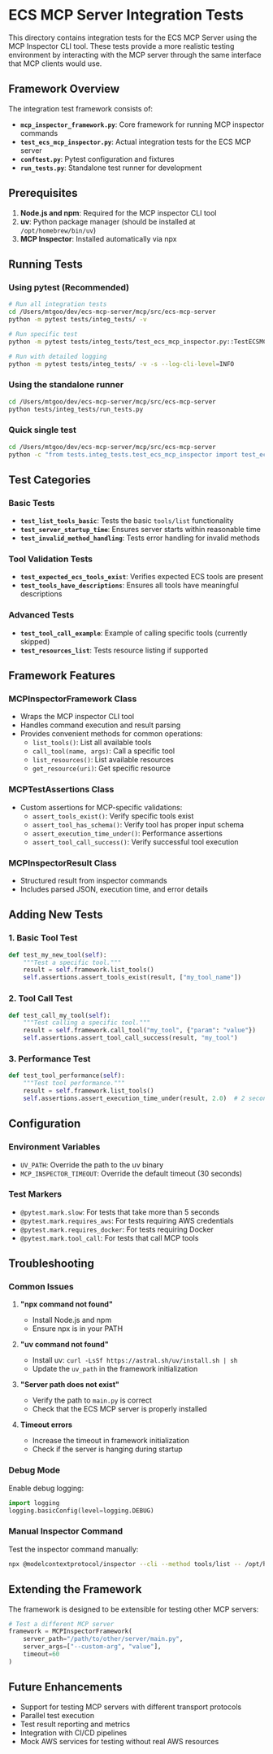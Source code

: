 # ECS MCP Server Integration Tests

This directory contains integration tests for the ECS MCP Server using the MCP Inspector CLI tool. These tests provide a more realistic testing environment by interacting with the MCP server through the same interface that MCP clients would use.

## Framework Overview

The integration test framework consists of:

- **`mcp_inspector_framework.py`**: Core framework for running MCP inspector commands
- **`test_ecs_mcp_inspector.py`**: Actual integration tests for the ECS MCP server
- **`conftest.py`**: Pytest configuration and fixtures
- **`run_tests.py`**: Standalone test runner for development

## Prerequisites

1. **Node.js and npm**: Required for the MCP inspector CLI tool
2. **uv**: Python package manager (should be installed at `/opt/homebrew/bin/uv`)
3. **MCP Inspector**: Installed automatically via npx

## Running Tests

### Using pytest (Recommended)

```bash
# Run all integration tests
cd /Users/mtgoo/dev/ecs-mcp-server/mcp/src/ecs-mcp-server
python -m pytest tests/integ_tests/ -v

# Run specific test
python -m pytest tests/integ_tests/test_ecs_mcp_inspector.py::TestECSMCPInspector::test_list_tools_basic -v

# Run with detailed logging
python -m pytest tests/integ_tests/ -v -s --log-cli-level=INFO
```

### Using the standalone runner

```bash
cd /Users/mtgoo/dev/ecs-mcp-server/mcp/src/ecs-mcp-server
python tests/integ_tests/run_tests.py
```

### Quick single test

```bash
cd /Users/mtgoo/dev/ecs-mcp-server/mcp/src/ecs-mcp-server
python -c "from tests.integ_tests.test_ecs_mcp_inspector import test_ecs_mcp_tools_list; test_ecs_mcp_tools_list()"
```

## Test Categories

### Basic Tests
- **`test_list_tools_basic`**: Tests the basic `tools/list` functionality
- **`test_server_startup_time`**: Ensures server starts within reasonable time
- **`test_invalid_method_handling`**: Tests error handling for invalid methods

### Tool Validation Tests
- **`test_expected_ecs_tools_exist`**: Verifies expected ECS tools are present
- **`test_tools_have_descriptions`**: Ensures all tools have meaningful descriptions

### Advanced Tests
- **`test_tool_call_example`**: Example of calling specific tools (currently skipped)
- **`test_resources_list`**: Tests resource listing if supported

## Framework Features

### MCPInspectorFramework Class
- Wraps the MCP inspector CLI tool
- Handles command execution and result parsing
- Provides convenient methods for common operations:
  - `list_tools()`: List all available tools
  - `call_tool(name, args)`: Call a specific tool
  - `list_resources()`: List available resources
  - `get_resource(uri)`: Get specific resource

### MCPTestAssertions Class
- Custom assertions for MCP-specific validations:
  - `assert_tools_exist()`: Verify specific tools exist
  - `assert_tool_has_schema()`: Verify tool has proper input schema
  - `assert_execution_time_under()`: Performance assertions
  - `assert_tool_call_success()`: Verify successful tool execution

### MCPInspectorResult Class
- Structured result from inspector commands
- Includes parsed JSON, execution time, and error details

## Adding New Tests

### 1. Basic Tool Test
```python
def test_my_new_tool(self):
    """Test a specific tool."""
    result = self.framework.list_tools()
    self.assertions.assert_tools_exist(result, ["my_tool_name"])
```

### 2. Tool Call Test
```python
def test_call_my_tool(self):
    """Test calling a specific tool."""
    result = self.framework.call_tool("my_tool", {"param": "value"})
    self.assertions.assert_tool_call_success(result, "my_tool")
```

### 3. Performance Test
```python
def test_tool_performance(self):
    """Test tool performance."""
    result = self.framework.list_tools()
    self.assertions.assert_execution_time_under(result, 2.0)  # 2 seconds
```

## Configuration

### Environment Variables
- `UV_PATH`: Override the path to the uv binary
- `MCP_INSPECTOR_TIMEOUT`: Override the default timeout (30 seconds)

### Test Markers
- `@pytest.mark.slow`: For tests that take more than 5 seconds
- `@pytest.mark.requires_aws`: For tests requiring AWS credentials
- `@pytest.mark.requires_docker`: For tests requiring Docker
- `@pytest.mark.tool_call`: For tests that call MCP tools

## Troubleshooting

### Common Issues

1. **"npx command not found"**
   - Install Node.js and npm
   - Ensure npx is in your PATH

2. **"uv command not found"**
   - Install uv: `curl -LsSf https://astral.sh/uv/install.sh | sh`
   - Update the `uv_path` in the framework initialization

3. **"Server path does not exist"**
   - Verify the path to `main.py` is correct
   - Check that the ECS MCP server is properly installed

4. **Timeout errors**
   - Increase the timeout in framework initialization
   - Check if the server is hanging during startup

### Debug Mode

Enable debug logging:
```python
import logging
logging.basicConfig(level=logging.DEBUG)
```

### Manual Inspector Command

Test the inspector command manually:
```bash
npx @modelcontextprotocol/inspector --cli --method tools/list -- /opt/homebrew/bin/uv --directory /Users/mtgoo/dev/ecs-mcp-server/mcp/src/ecs-mcp-server/awslabs/ecs_mcp_server run main.py
```

## Extending the Framework

The framework is designed to be extensible for testing other MCP servers:

```python
# Test a different MCP server
framework = MCPInspectorFramework(
    server_path="/path/to/other/server/main.py",
    server_args=["--custom-arg", "value"],
    timeout=60
)
```

## Future Enhancements

- Support for testing MCP servers with different transport protocols
- Parallel test execution
- Test result reporting and metrics
- Integration with CI/CD pipelines
- Mock AWS services for testing without real AWS resources

